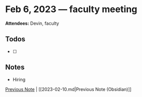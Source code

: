 # Feb 6, 2023 — faculty meeting

**Attendees:** Devin, faculty

## Todos

- [ ] 

## Notes

- Hiring

[Previous Note](2023\02\2023-02-10.md) | [[2023-02-10.md|Previous Note (Obsidian)]]